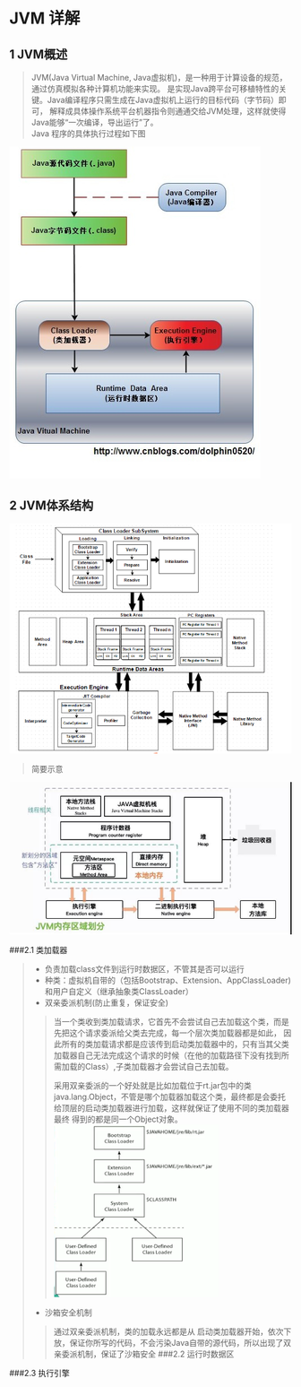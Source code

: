 # JVM 详解
## 1 JVM概述
> JVM(Java Virtual Machine, Java虚拟机)，是一种用于计算设备的规范，通过仿真模拟各种计算机功能来实现。
> 是实现Java跨平台可移植特性的关键。Java编译程序只需生成在Java虚拟机上运行的目标代码（字节码）即可，
> 解释成具体操作系统平台机器指令则通通交给JVM处理，这样就使得Java能够“一次编译，导出运行”了。        
> Java 程序的具体执行过程如下图

![Java执行过程](./image/java-run.jpg)

## 2 JVM体系结构
    
![JVM详细体系结构](./image/JVM体系结构.png)

>简要示意       

![JVM体系结构](./image/JVM.jpg)

###2.1 类加载器
> - 负责加载class文件到运行时数据区，不管其是否可以运行
> - 种类：虚拟机自带的（包括Bootstrap、Extension、AppClassLoader)和用户自定义（继承抽象类ClassLoader）
> - 双亲委派机制(防止重复，保证安全)
>> 当一个类收到类加载请求，它首先不会尝试自己去加载这个类，而是先把这个请求委派给父类去完成，每一个层次类加载器都是如此，
>> 因此所有的类加载请求都是应该传到启动类加载器中的，只有当其父类加载器自己无法完成这个请求的时候（在他的加载路径下没有找到所需加载的Class）,子类加载器才会尝试自己去加载。
>> 
>> 采用双亲委派的一个好处就是比如加载位于rt.jar包中的类java.lang.Object，不管是哪个加载器加载这个类，最终都是会委托给顶层的启动类加载器进行加载，这样就保证了使用不同的类加载器最终
>> 得到的都是同一个Object对象。
> ![双亲委派](./image/双亲委派.png)
> - 沙箱安全机制
>> 通过双亲委派机制，类的加载永远都是从 启动类加载器开始，依次下放，保证你所写的代码，不会污染Java自带的源代码，所以出现了双亲委派机制，保证了沙箱安全
###2.2 运行时数据区


###2.3 执行引擎